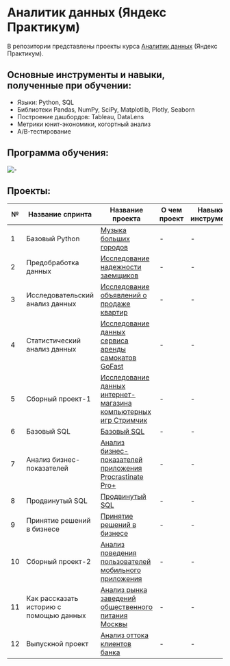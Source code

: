 # Аналитик данных (Яндекс Практикум)
В репозитории представлены проекты курса [Аналитик данных](https://practicum.yandex.ru/data-analyst/) (Яндекс Практикум).

## Основные инструменты и навыки, полученные при обучении:
- Языки: Python, SQL
- Библиотеки Pandas, NumPy, SciPy, Matplotlib, Plotly, Seaborn
- Построение дашбордов: Tableau, DataLens
- Метрики юнит-экономики, когортный анализ
- А/В-тестирование

## Программа обучения:
![-](https://github.com/user-attachments/assets/6ea462a8-5c25-4ff9-ba0b-003341e61a0f)

## Проекты:
|№ |Название cпринта                        |Название проекта                                                             |О чем проект                                                           |Навыки и инструменты           |  
|--|----------------------------------------|---------------------------------------------------------------------------- |-----------------------------------------------------------------------|-------------------------------|
|1 |Базовый Python                          |[Музыка больших городов](1/)                                         |-|-|
|2 |Предобработка данных                    |[Исследование надежности заемщиков](2/)                              |-|-|
|3 |Исследовательский анализ данных         |[Исследование объявлений о продаже квартир](3/)                      |-|-|
|4 |Статистический анализ данных            |[Исследование данных сервиса аренды самокатов GoFast](4/)            |-|-|
|5 |Сборный проект-1                        |[Исследование данных интернет-магазина компьютерных игр Стримчик](5/)|-|-|
|6 |Базовый SQL                             |[Базовый SQL](6/)                                                    |-|-|
|7 |Анализ бизнес-показателей               |[Анализ бизнес-показателей приложения Procrastinate Pro+](7/)        |-|-|
|8 |Продвинутый SQL                         |[Продвинутый SQL](8/)                                                |-|-|
|9 |Принятие решений в бизнесе              |[Принятие решений в бизнесе](9/)                                     |-|-|
|10|Сборный проект-2                        |[Анализ поведения пользователей мобильного приложения](10/)          |-|-|
|11|Как рассказать историю с помощью данных |[Анализ рынка заведений общественного питания Москвы](11/)           |-|-|
|12|Выпускной проект                        |[Анализ оттока клиентов банка](12/)                                  |-|-|
